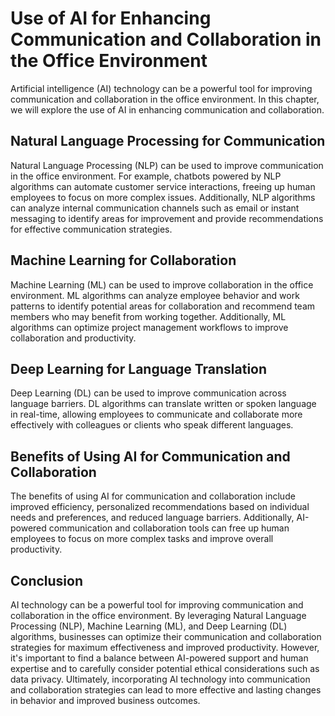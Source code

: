 Use of AI for Enhancing Communication and Collaboration in the Office Environment
===============================================================================================================================================

Artificial intelligence (AI) technology can be a powerful tool for improving communication and collaboration in the office environment. In this chapter, we will explore the use of AI in enhancing communication and collaboration.

Natural Language Processing for Communication
---------------------------------------------

Natural Language Processing (NLP) can be used to improve communication in the office environment. For example, chatbots powered by NLP algorithms can automate customer service interactions, freeing up human employees to focus on more complex issues. Additionally, NLP algorithms can analyze internal communication channels such as email or instant messaging to identify areas for improvement and provide recommendations for effective communication strategies.

Machine Learning for Collaboration
----------------------------------

Machine Learning (ML) can be used to improve collaboration in the office environment. ML algorithms can analyze employee behavior and work patterns to identify potential areas for collaboration and recommend team members who may benefit from working together. Additionally, ML algorithms can optimize project management workflows to improve collaboration and productivity.

Deep Learning for Language Translation
--------------------------------------

Deep Learning (DL) can be used to improve communication across language barriers. DL algorithms can translate written or spoken language in real-time, allowing employees to communicate and collaborate more effectively with colleagues or clients who speak different languages.

Benefits of Using AI for Communication and Collaboration
--------------------------------------------------------

The benefits of using AI for communication and collaboration include improved efficiency, personalized recommendations based on individual needs and preferences, and reduced language barriers. Additionally, AI-powered communication and collaboration tools can free up human employees to focus on more complex tasks and improve overall productivity.

Conclusion
----------

AI technology can be a powerful tool for improving communication and collaboration in the office environment. By leveraging Natural Language Processing (NLP), Machine Learning (ML), and Deep Learning (DL) algorithms, businesses can optimize their communication and collaboration strategies for maximum effectiveness and improved productivity. However, it's important to find a balance between AI-powered support and human expertise and to carefully consider potential ethical considerations such as data privacy. Ultimately, incorporating AI technology into communication and collaboration strategies can lead to more effective and lasting changes in behavior and improved business outcomes.
